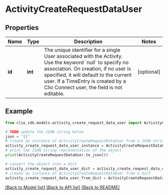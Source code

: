 # ActivityCreateRequestDataUser


## Properties

Name | Type | Description | Notes
------------ | ------------- | ------------- | -------------
**id** | **int** | The unique identifier for a single User associated with the Activity. Use the keyword &#x60;null&#x60; to specify no association. On creation, if no user is specified, it will default to the current user.  If a TimeEntry is created by a Clio Connect user, the field is not editable.  | [optional] 

## Example

```python
from clio_sdk.models.activity_create_request_data_user import ActivityCreateRequestDataUser

# TODO update the JSON string below
json = "{}"
# create an instance of ActivityCreateRequestDataUser from a JSON string
activity_create_request_data_user_instance = ActivityCreateRequestDataUser.from_json(json)
# print the JSON string representation of the object
print(ActivityCreateRequestDataUser.to_json())

# convert the object into a dict
activity_create_request_data_user_dict = activity_create_request_data_user_instance.to_dict()
# create an instance of ActivityCreateRequestDataUser from a dict
activity_create_request_data_user_from_dict = ActivityCreateRequestDataUser.from_dict(activity_create_request_data_user_dict)
```
[[Back to Model list]](../README.md#documentation-for-models) [[Back to API list]](../README.md#documentation-for-api-endpoints) [[Back to README]](../README.md)



